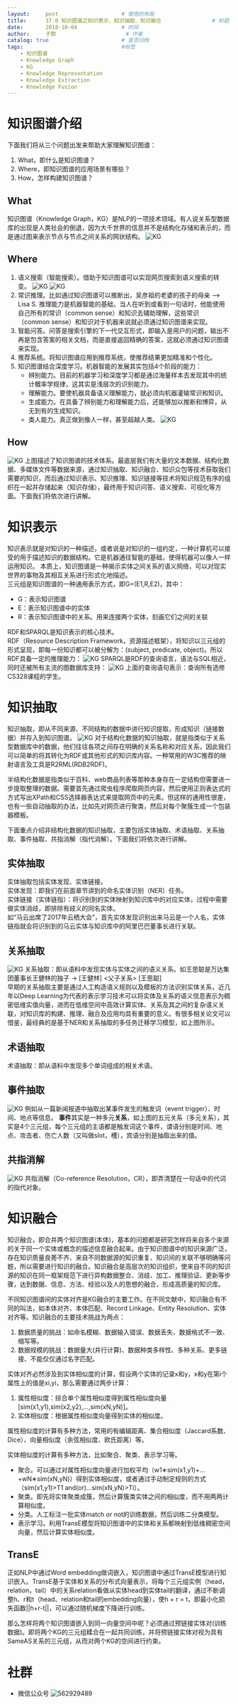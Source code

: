 ```yaml
---
layout:     post   				    # 使用的布局
title:      37.0 知识图谱之知识表示、知识抽取、知识融合				# 标题 
date:       2018-10-04 				# 时间
author:     子颢 						# 作者
catalog: true 						# 是否归档
tags:								#标签
    - 知识图谱
    - Knowledge Graph
    - KG
    - Knowledge Representation
    - Knowledge Extraction
    - Knowledge Fusion
---
```


# 知识图谱介绍

下面我们将从三个问题出发来帮助大家理解知识图谱：
1. What，即什么是知识图谱？
2. Where，即知识图谱的应用场景有哪些？
3. How，怎样构建知识图谱？

## What

知识图谱（Knowledge Graph，KG）是NLP的一项技术领域。有人说关系型数据库的出现是人类社会的倒退，因为大千世界的信息并不是结构化存储和表示的，而是通过图来表示节点与节点之间关系的网状结构。
![KG](/img/KG-01.png)

## Where

1. 语义搜索（智能搜索）。借助于知识图谱可以实现网页搜索到语义搜索的转变。
![KG](/img/KG-02.png)
![KG](/img/KG-05.png)
2. 常识推理。比如通过知识图谱可以推断出，吴彦祖的老婆的孩子的母亲 --> Lisa S. 推理能力是机器智能的基础，当人在听到或看到一句话时，他能使用自己所有的常识（common sense）和知识去辅助理解，这些常识（common sense）和知识对于机器来说就必须通过知识图谱来实现。
3. 智能问答。问答是搜索引擎的下一代交互形式，即输入是用户的问题，输出不再是包含答案的相关文档，而是直接返回精确的答案，这就必须通过知识图谱来实现。
4. 推荐系统。将知识图谱应用到推荐系统，使推荐结果更加精准和个性化。
5. 知识图谱结合深度学习。机器智能的发展其实包括4个阶段的能力：
    - 辨别能力。目前的机器学习和深度学习都是通过海量样本去发现其中的统计概率学规律，这其实是浅层次的识别能力。
    - 理解能力。要使机器具备语义理解能力，就必须向机器灌输常识和知识。
    - 生成能力。在具备了辨别能力和理解能力后，还能够加以推断和博弈，从无到有的生成知识。
    - 类人能力。真正做到像人一样，甚至超越人类。
![KG](/img/KG-03.png)

## How

![KG](/img/KG-04.png)
上图描述了知识图谱的技术体系。最底层我们有大量的文本数据、结构化数据、多媒体文件等数据来源，通过知识抽取、知识融合、知识众包等技术获取我们需要的知识，而后通过知识表示、知识推理、知识链接等技术将知识规范有序的组织在一起并存储起来（知识存储），最终用于知识问答、语义搜索、可视化等方面。下面我们将依次进行讲解。

# 知识表示

知识表示就是对知识的一种描述，或者说是对知识的一组约定，一种计算机可以接受的用于描述知识的数据结构。它是机器通往智能的基础，使得机器可以像人一样运用知识。
本质上，知识图谱是一种揭示实体之间关系的语义网络，可以对现实世界的事物及其相互关系进行形式化地描述。<br>
三元组是知识图谱的一种通用表示方式，即G=(E1,R,E2)，其中：
- G：表示知识图谱
- E：表示知识图谱中的实体
- R：表示知识图谱中的关系。用来连接两个实体，刻画它们之间的关联

RDF和SPARQL是知识表示的核心技术。<br>
RDF（Resource Description Framework，资源描述框架），将知识以三元组的形式呈现，即每一份知识都可以被分解为：(subject, predicate, object)。所以RDF具备一定的推理能力：
![KG](/img/KG-06.png)
SPARQL是RDF的查询语言，语法与SQL相近，同时还被所有主流的图数据库支持：
![KG](/img/KG-07.png)
上面的查询语句表示：查询所有选修CS328课程的学生。

# 知识抽取

知识抽取，即从不同来源、不同结构的数据中进行知识提取，形成知识（链接数据）并存入到知识图谱。
![KG](/img/KG-08.png)
对于结构化数据的知识抽取，就是指类似于关系型数据库中的数据，他们往往各项之间存在明确的关系名称和对应关系，因此我们可以简单的将其转化为RDF或其他形式的知识库内容。一种常用的W3C推荐的映射语言及工具是R2RML(RDB2RDF)。

半结构化数据是指类似于百科、web商品列表等那种本身存在一定结构但需要进一步提取整理的数据。需要首先通过爬虫程序爬取网页内容，然后使用正则表达式的方式写出XPath和CSS选择器表达式来提取网页中的元素。但这样的通用性很差，也有一些自动抽取的办法，比如先对网页进行聚类，然后对每个聚簇生成一个包装器模板。

下面重点介绍非结构化数据的知识抽取，主要包括实体抽取、术语抽取、关系抽取、事件抽取、共指消解（指代消解）。下面我们将依次进行讲解。

## 实体抽取

实体抽取包括实体发现、实体链接。<br>
实体发现：即我们在前面章节讲到的命名实体识别（NER）任务。<br>
实体链接（实体链指）：将识别到的实体映射到知识库中的对应实体，过程中需要做实体消歧，即排除有歧义的同名实体。<br>
如“马云出席了2017年云栖大会”，首先实体发现识别出来马云是一个人名，实体链指就会将识别到的马云实体与知识库中的阿里巴巴董事长进行关联。

## 关系抽取

![KG](/img/KG-11.png)
关系抽取：即从语料中发现实体与实体之间的语义关系。如王思聪是万达集团董事长王健林的独子 → [王健林] <父子关系> [王思聪]<br>
早期的关系抽取主要是通过人工构造语义规则以及模板的方法识别实体关系，近几年以Deep Learning为代表的表示学习技术可以将实体及关系的语义信息表示为稠密低维实值向量，进而在低维空间中高效计算实体、关系及其之间的复杂语义关联，对知识库的构建、推理、融合及应用均具有重要的意义。有很多相关论文可以借鉴，最经典的是基于NER和关系抽取的多任务迁移学习模型，如上图所示。

## 术语抽取

术语抽取：即从语料中发现多个单词组成的相关术语。

## 事件抽取

![KG](/img/KG-09.png)
例如从一篇新闻报道中抽取出某事件发生的触发词（event trigger）、时间、地点等信息。
<strong>事件</strong>其实是一种多元<strong>关系</strong>，如上图的五元关系（多元关系），其实是4个三元组，每个三元组的主语都是触发词这个事件，谓语分别是时间、地点、攻击者、伤亡人数（又叫做slot，槽），宾语分别是抽取出来的值。

## 共指消解

![KG](/img/KG-10.png)
共指消解（Co-reference Resolution，CR），即弄清楚在一句话中的代词的指代对象。

# 知识融合

知识融合，即合并两个知识图谱(本体)，基本的问题都是研究怎样将来自多个来源的关于同一个实体或概念的描述信息融合起来。由于知识图谱中的知识来源广泛，存在知识质量良莠不齐、来自不同数据源的知识重复、知识间的关联不够明确等问题，所以需要进行知识的融合。知识融合是高层次的知识组织，使来自不同的知识源的知识在同一框架规范下进行异构数据整合、消歧、加工、推理验证、更新等步骤，达到数据、信息、方法、经验以及人的思想的融合，形成高质量的知识库。

不同知识图谱间的实体对齐是KG融合的主要工作。在不同文献中，知识融合有不同的叫法，如本体对齐、本体匹配、Record Linkage、Entity Resolution、实体对齐等。知识融合的主要技术挑战为两点：
1. 数据质量的挑战：如命名模糊、数据输入错误、数据丢失、数据格式不一致、缩写等。
2. 数据规模的挑战：数据量大(并行计算)、数据种类多样性、多种关系、更多链接、不能仅仅通过名字匹配。

实体对齐必然涉及到实体相似度的计算，假设两个实体的记录x和y，x和y在第i个属性上的值是xi,yi，那么需要通过两步计算：
1. 属性相似度：综合单个属性相似度得到属性相似度向量[sim(x1,y1),sim(x2,y2),…,sim(xN,yN)]。
2. 实体相似度：根据属性相似度向量得到实体的相似度。

属性相似度的计算有多种方法，常用的有编辑距离、集合相似度（Jaccard系数、Dice）、向量相似度（余弦相似度、欧氏距离）等。

实体相似度的计算有多种方法，比如聚合、聚类、表示学习等。
- 聚合。可以通过对属性相似度向量进行加权平均（w1∗sim(x1,y1)+…+wN∗sim(xN,yN)）得到实体相似度，或者通过手动制定规则的方式（sim(x1,y1)>T1 and(or)…sim(xN,yN)>Ti）。
- 聚类。即先将实体聚类成簇，然后计算簇类实体之间的相似度，而不用两两计算相似度。
- 分类。人工标注一批实体match or not的训练数据，然后训练二分类模型。
- 表示学习。利用TransE模型将知识图谱中的实体和关系都映射到低维稠密空间向量，然后计算实体相似度。

## TransE

正如NLP中通过Word embedding做词嵌入，知识图谱中通过TransE模型进行知识嵌入。TransE基于实体和关系的分布式向量表示，将每个三元组实例（head，relation，tail）中的关系relation看做从实体head到实体tail的翻译，通过不断调整h、r和t（head、relation和tail的embedding向量），使h + r = t，即最小化损失函数&#124;&#124;h+r-t&#124;&#124;，可以通过随机梯度下降进行训练。

那么怎样将两个知识图谱嵌入到同一向量空间中呢？必须通过预链接实体对(训练数据)。即将两个KG的三元组糅合在一起共同训练，并将预链接实体对视为具有SameAS关系的三元组，从而对两个KG的空间进行约束。

# 社群

- 微信公众号
	![562929489](/img/wxgzh_ewm.png)